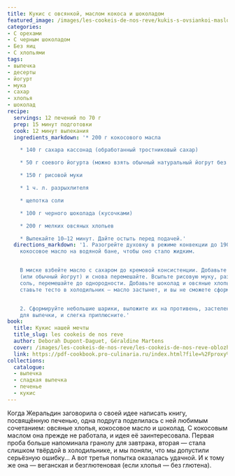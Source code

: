 ```yaml
---
title: Кукис с овсянкой, маслом кокоса и шоколадом
featured_image: /images/les-cookeis-de-nos-reve/kukis-s-ovsiankoi-maslom-kokosa-i-shokoladom.jpeg
categories:
- С орехами
- С черным шоколадом
- Без яиц
- С хлопьями
tags:
- выпечка
- десерты
- йогурт
- мука
- сахар
- хлопья
- шоколад
recipe:
  servings: 12 печений по 70 г
  prep: 15 минут подготовки
  cook: 12 минут выпекания
  ingredients_markdown: '* 200 г кокосового масла

    * 140 г сахара кассонад (обработанный тростниковый сахар)

    * 50 г соевого йогурта (можно взять обычный натуральный йогрут без добавок)

    * 150 г рисовой муки

    * 1 ч. л. разрыхлителя

    * щепотка соли

    * 100 г черного шоколада (кусочками)

    * 200 г мелких овсяных хлопьев

    * Выпекайте 10–12 минут. Дайте остыть перед подачей.'
  directions_markdown: '1. Разогрейте духовку в режиме конвекции до 190 °C. Растопите
    кокосовое масло на водяной бане, чтобы оно стало жидким.


    В миске взбейте масло с сахаром до кремовой консистенции. Добавьте соевый йогурт
    (или обычный йогрут) и снова перемешайте. Всыпьте рисовую муку, разрыхлитель и
    соль, перемешайте до однородности. Добавьте шоколад и овсяные хлопья. Важно: не
    ставьте тесто в холодильник — масло застынет, и вы не сможете сформировать печенье.


    2. Сформируйте небольшие шарики, выложите их на противень, застеленный бумагой
    для выпечки, и слегка приплюсните.'
book:
  title: Кукис нашей мечты
  title_slug: les cookeis de nos reve
  author: Deborah Dupont-Daguet, Géraldine Martens
  cover: /images/les-cookeis-de-nos-reve/les-cookeis-de-nos-reve-oblozhka.jpeg
  link: https://pdf-cookbook.pro-culinaria.ru/index.html?file=%2Fproxy%2Finbooks%2Fles-cookeis-de-nos-reve.pdf
collections:
  catalogue:
  - выпечка
  - сладкая выпечка
  - печенье
  - кукис
---
```


Когда Жеральдин заговорила о своей идее написать книгу, посвящённую печенью, одна подруга поделилась с ней любимым сочетанием: овсяные хлопья, кокосовое масло и шоколад. С кокосовым маслом она прежде не работала, и идея её заинтересовала. Первая проба больше напоминала гранолу для завтрака, вторая — стала слишком твёрдой в холодильнике, и мы поняли, что мы допустили серьёзную ошибку... А вот третья попытка оказалась удачной. И к тому же она — веганская и безглютеновая (если хлопья — без глютена).

